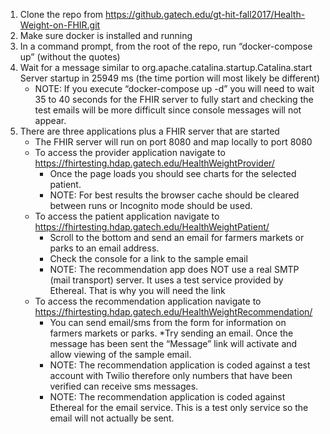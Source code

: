 1. Clone the repo from https://github.gatech.edu/gt-hit-fall2017/Health-Weight-on-FHIR.git
2. Make sure docker is installed and running
3. In a command prompt, from the root of the repo, run “docker-compose up” (without the quotes)
4. Wait for a message similar to  org.apache.catalina.startup.Catalina.start Server startup in 25949 ms (the time portion will most likely be different)
    * NOTE: If you execute “docker-compose up -d” you will need to wait 35 to 40 seconds for the FHIR server to fully start and checking the test emails will be more difficult since console messages will not appear.
5. There are three applications plus a FHIR server that are started
    * The FHIR server will run on port 8080 and map locally to port 8080
    * To access the provider application navigate to https://fhirtesting.hdap.gatech.edu/HealthWeightProvider/
      * Once the page loads you should see charts for the selected patient.
      * NOTE: For best results the browser cache should be cleared between runs or Incognito mode should be used.
    * To access the patient application navigate to https://fhirtesting.hdap.gatech.edu/HealthWeightPatient/
      * Scroll to the bottom and send an email for farmers markets or parks to an email address.
      * Check the console for a link to the sample email
      * NOTE: The recommendation app does NOT use a real SMTP (mail transport) server. It uses a test service provided by Ethereal. That is why you will need the link
    * To access the recommendation application navigate to https://fhirtesting.hdap.gatech.edu/HealthWeightRecommendation/
      * You can send email/sms from the form for information on farmers markets or parks.
      *Try sending an email. Once the message has been sent the “Message” link will activate and allow viewing of the sample email.
      * NOTE: The recommendation application is coded against a test account with Twilio therefore only numbers that have been verified can receive sms messages.
      * NOTE: The recommendation application is coded against Ethereal for the email service. This is a test only service so the email will not actually be sent.
